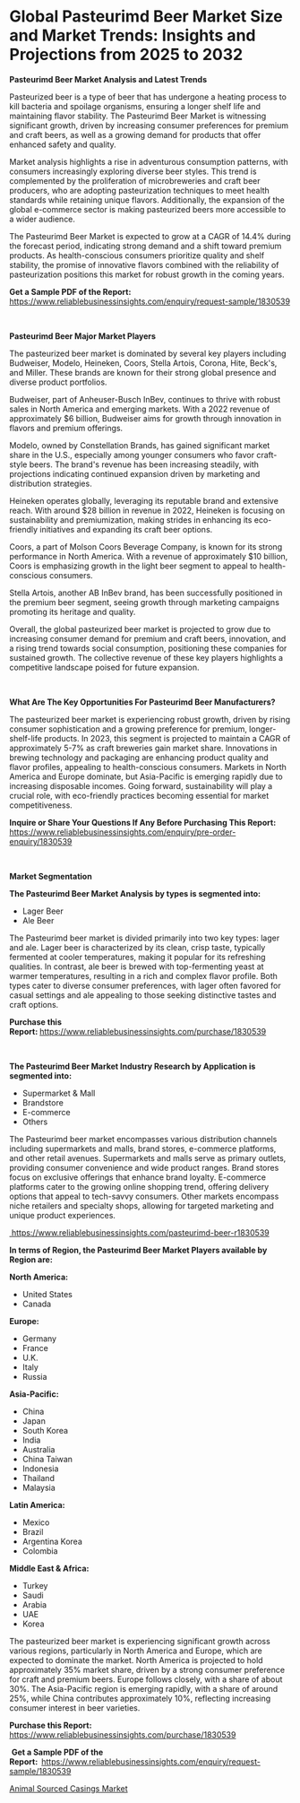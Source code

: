 <p><h1>Global Pasteurimd Beer Market Size and Market Trends: Insights and Projections from 2025 to 2032</h1></p><p><strong>Pasteurimd Beer Market Analysis and Latest Trends</strong></p>
<p><p>Pasteurized beer is a type of beer that has undergone a heating process to kill bacteria and spoilage organisms, ensuring a longer shelf life and maintaining flavor stability. The Pasteurimd Beer Market is witnessing significant growth, driven by increasing consumer preferences for premium and craft beers, as well as a growing demand for products that offer enhanced safety and quality. </p><p>Market analysis highlights a rise in adventurous consumption patterns, with consumers increasingly exploring diverse beer styles. This trend is complemented by the proliferation of microbreweries and craft beer producers, who are adopting pasteurization techniques to meet health standards while retaining unique flavors. Additionally, the expansion of the global e-commerce sector is making pasteurized beers more accessible to a wider audience.</p><p>The Pasteurimd Beer Market is expected to grow at a CAGR of 14.4% during the forecast period, indicating strong demand and a shift toward premium products. As health-conscious consumers prioritize quality and shelf stability, the promise of innovative flavors combined with the reliability of pasteurization positions this market for robust growth in the coming years.</p></p>
<p><strong>Get a Sample PDF of the Report:&nbsp;</strong> <a href="https://www.reliablebusinessinsights.com/enquiry/request-sample/1830539?utm_campaign=2397&utm_medium=2&utm_source=Github&utm_content=ia&utm_term=15022025&utm_id=pasteurimd-beer">https://www.reliablebusinessinsights.com/enquiry/request-sample/1830539</a></p>
<p>&nbsp;</p>
<p><strong>Pasteurimd Beer Major Market Players</strong></p>
<p><p>The pasteurized beer market is dominated by several key players including Budweiser, Modelo, Heineken, Coors, Stella Artois, Corona, Hite, Beck's, and Miller. These brands are known for their strong global presence and diverse product portfolios.</p><p>Budweiser, part of Anheuser-Busch InBev, continues to thrive with robust sales in North America and emerging markets. With a 2022 revenue of approximately $6 billion, Budweiser aims for growth through innovation in flavors and premium offerings.</p><p>Modelo, owned by Constellation Brands, has gained significant market share in the U.S., especially among younger consumers who favor craft-style beers. The brand's revenue has been increasing steadily, with projections indicating continued expansion driven by marketing and distribution strategies.</p><p>Heineken operates globally, leveraging its reputable brand and extensive reach. With around $28 billion in revenue in 2022, Heineken is focusing on sustainability and premiumization, making strides in enhancing its eco-friendly initiatives and expanding its craft beer options.</p><p>Coors, a part of Molson Coors Beverage Company, is known for its strong performance in North America. With a revenue of approximately $10 billion, Coors is emphasizing growth in the light beer segment to appeal to health-conscious consumers.</p><p>Stella Artois, another AB InBev brand, has been successfully positioned in the premium beer segment, seeing growth through marketing campaigns promoting its heritage and quality.</p><p>Overall, the global pasteurized beer market is projected to grow due to increasing consumer demand for premium and craft beers, innovation, and a rising trend towards social consumption, positioning these companies for sustained growth. The collective revenue of these key players highlights a competitive landscape poised for future expansion.</p></p>
<p>&nbsp;</p>
<p><strong>What Are The Key Opportunities For Pasteurimd Beer Manufacturers?</strong></p>
<p><p>The pasteurized beer market is experiencing robust growth, driven by rising consumer sophistication and a growing preference for premium, longer-shelf-life products. In 2023, this segment is projected to maintain a CAGR of approximately 5-7% as craft breweries gain market share. Innovations in brewing technology and packaging are enhancing product quality and flavor profiles, appealing to health-conscious consumers. Markets in North America and Europe dominate, but Asia-Pacific is emerging rapidly due to increasing disposable incomes. Going forward, sustainability will play a crucial role, with eco-friendly practices becoming essential for market competitiveness.</p></p>
<p><strong>Inquire or Share Your Questions If Any Before Purchasing This Report:</strong> <a href="https://www.reliablebusinessinsights.com/enquiry/pre-order-enquiry/1830539?utm_campaign=2397&utm_medium=2&utm_source=Github&utm_content=ia&utm_term=15022025&utm_id=pasteurimd-beer">https://www.reliablebusinessinsights.com/enquiry/pre-order-enquiry/1830539</a></p>
<p>&nbsp;</p>
<p><strong>Market Segmentation</strong></p>
<p><strong>The Pasteurimd Beer Market Analysis by types is segmented into:</strong></p>
<p><ul><li>Lager Beer</li><li>Ale Beer</li></ul></p>
<p><p>The Pasteurimd beer market is divided primarily into two key types: lager and ale. Lager beer is characterized by its clean, crisp taste, typically fermented at cooler temperatures, making it popular for its refreshing qualities. In contrast, ale beer is brewed with top-fermenting yeast at warmer temperatures, resulting in a rich and complex flavor profile. Both types cater to diverse consumer preferences, with lager often favored for casual settings and ale appealing to those seeking distinctive tastes and craft options.</p></p>
<p><strong>Purchase this Report:&nbsp;</strong><a href="https://www.reliablebusinessinsights.com/purchase/1830539?utm_campaign=2397&utm_medium=2&utm_source=Github&utm_content=ia&utm_term=15022025&utm_id=pasteurimd-beer">https://www.reliablebusinessinsights.com/purchase/1830539</a></p>
<p>&nbsp;</p>
<p><strong>The Pasteurimd Beer Market Industry Research by Application is segmented into:</strong></p>
<p><ul><li>Supermarket & Mall</li><li>Brandstore</li><li>E-commerce</li><li>Others</li></ul></p>
<p><p>The Pasteurimd beer market encompasses various distribution channels including supermarkets and malls, brand stores, e-commerce platforms, and other retail avenues. Supermarkets and malls serve as primary outlets, providing consumer convenience and wide product ranges. Brand stores focus on exclusive offerings that enhance brand loyalty. E-commerce platforms cater to the growing online shopping trend, offering delivery options that appeal to tech-savvy consumers. Other markets encompass niche retailers and specialty shops, allowing for targeted marketing and unique product experiences.</p></p>
<p><a href="https://www.reliablebusinessinsights.com/pasteurimd-beer-r1830539?utm_campaign=2397&utm_medium=2&utm_source=Github&utm_content=ia&utm_term=15022025&utm_id=pasteurimd-beer">&nbsp;https://www.reliablebusinessinsights.com/pasteurimd-beer-r1830539</a></p>
<p><strong>In terms of Region, the Pasteurimd Beer Market Players available by Region are:</strong></p>
<p>
    <p> <strong> North America: </strong>
        <ul>
            <li>United States</li>
            <li>Canada</li>
        </ul>
        </p> 
    <p> <strong> Europe: </strong>
        <ul>
            <li>Germany</li>
            <li>France</li>
            <li>U.K.</li>
            <li>Italy</li>
            <li>Russia</li>
        </ul>
        </p> 
    <p> <strong> Asia-Pacific: </strong>
        <ul>
            <li>China</li>
            <li>Japan</li>
            <li>South Korea</li>
            <li>India</li>
            <li>Australia</li>
            <li>China Taiwan</li>
            <li>Indonesia</li>
            <li>Thailand</li>
            <li>Malaysia</li>
        </ul>
        </p> 
    <p> <strong> Latin America: </strong>
        <ul>
            <li>Mexico</li>
            <li>Brazil</li>
            <li>Argentina Korea</li>
            <li>Colombia</li>
        </ul>
        </p> 
    <p> <strong> Middle East & Africa: </strong>
        <ul>
            <li>Turkey</li>
            <li>Saudi</li>
            <li>Arabia</li>
            <li>UAE</li>
            <li>Korea</li>
        </ul>
    </p>
    </p>
<p><p>The pasteurized beer market is experiencing significant growth across various regions, particularly in North America and Europe, which are expected to dominate the market. North America is projected to hold approximately 35% market share, driven by a strong consumer preference for craft and premium beers. Europe follows closely, with a share of about 30%. The Asia-Pacific region is emerging rapidly, with a share of around 25%, while China contributes approximately 10%, reflecting increasing consumer interest in beer varieties.</p></p>
<p><strong>Purchase this Report: </strong><a href="https://www.reliablebusinessinsights.com/purchase/1830539?utm_campaign=2397&utm_medium=2&utm_source=Github&utm_content=ia&utm_term=15022025&utm_id=pasteurimd-beer">https://www.reliablebusinessinsights.com/purchase/1830539</a></p>
<p>&nbsp;<strong>Get a Sample PDF of the Report:&nbsp;&nbsp;</strong><a href="https://www.reliablebusinessinsights.com/enquiry/request-sample/1830539?utm_campaign=2397&utm_medium=2&utm_source=Github&utm_content=ia&utm_term=15022025&utm_id=pasteurimd-beer">https://www.reliablebusinessinsights.com/enquiry/request-sample/1830539</a></p>
<p><strong></strong></p>
<p><p><a href="https://github.com/chaturberville8181/Market-Research-Report-List-1/blob/main/animal-sourced-casings-market.md?utm_campaign=2397&utm_medium=2&utm_source=Github&utm_content=ia&utm_term=15022025&utm_id=pasteurimd-beer">Animal Sourced Casings Market</a></p></p>